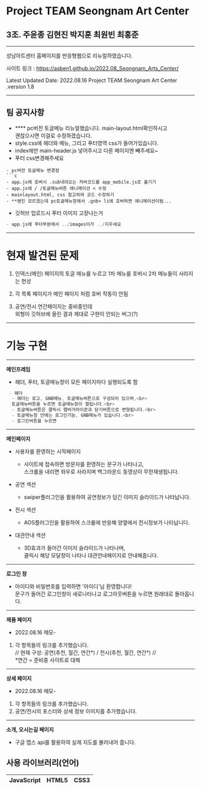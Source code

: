 # Project TEAM Seongnam Art Center

## 3조. 주윤종 김현진 박지훈 최원빈 최홍준

-----------------
성남아트센터 홈페이지를 반응형웹으로 리뉴얼하였습니다.

사이트 링크 : https://asben1.github.io/2022.08_Seongnam_Arts_Center/

Latest Updated Date: 2022.08.16
Project TEAM Seongnam Art Center .version 1.8

-----------------
## 팀 공지사항
- **** pc버전 토글메뉴 리뉴얼했습니다. main-layout.html확인하시고<br>
괜찮으시면 이걸로 수정하겠습니다.
- style.css에 헤더와 메뉴, 그리고 푸터영역 css가 들어가있습니다.
- index에만 main-header.js 넣어주시고 다른 페이지엔 빼주세요~
- 푸터 css변경해주세요
```
- pc버전 토글메뉴 변경점
```c
- app.js에 호버시 .sub내려오는 자바코드를 app_mobile.js로 옮기기
- app.js에 / /토글메뉴버튼 애니메이션 < 수정
- mainlayout.html, css 참고하여 코드 수정하기
- **왠진 모르겠는데 pc토글메뉴창에서 .gnb> li에 호버하면 애니메이션이됨...
```

- 깃허브 업로드시 푸터 이미지 고장나는거
```c
- app.js에 푸터부분에서 ../images이거 ../지우세요
```

-----------------
# 현재 발견된 문제
1. 인덱스(메인) 페이지의 토글 메뉴를 누르고
1차 메뉴를 호버시 2차 메뉴들이 사라지는 현상

2. 각 목록 페이지가 메인 페이지 처럼 호버 작동이 안됨

3. 공연/전시 연간페이지는 중비중인데<br>
외형이 깃허브에 올린 결과 제대로 구현이 안되는 버그(?)


-----------------
# 기능 구현

-----------------
**메인프레임**

* 헤더, 푸터, 토글메뉴창이 모든 페이지마다 실행되도록 함
```c
 - 헤더
  - 헤더는 로고, GNB메뉴, 토글메뉴버튼으로 구성되어 있으며,<br>
  토글메뉴버튼을 누르면 토글메뉴창이 열립니다.<br>
  - 토글메뉴버튼은 클릭시 햄버거아이콘과 닫기버튼으로 변형됩니다.<br>
  - 토글메뉴창 안에는 로그인기능, GNB메뉴가 있습니다.<br>
  - 로그인버튼을 누르면
```

------------------
**메인페이지**

* 사용자를 환영하는 시작페이지
  - 사이트에 접속하면 방문자를 환영하는 문구가 나타나고,<br>
  스크롤을 내리면 좌우로 사라지며 백그라운드 동영상이 무한재생됩니다.

* 공연 섹션
  - swiper플러그인을 활용하여 공연정보가 담긴 이미지 슬라이드가 나타납니다.

* 전시 섹션
  - AOS플러그인을 활용하여 스크롤에 반응해 양옆에서 전시정보가 나타납니다.

* 대관안내 섹션
  - 3D효과가 들어간 이미지 슬라이드가 나타나며,<br>
  클릭시 해당 모달창이 나타나 대관안내페이지로 안내해줍니다.

-------------------
**로그인 창**
 
- 아이디와 비밀번호를 입력하면 '아이디'님 환영합니다!<br>
문구가 들어간 로그인창이 새로나타나고 로그아웃버튼을 누르면 원래대로 돌아옵니다. 


------------------
**제품 페이지**

* 2022.08.16 메모-
1. 각 항목들의 링크를 추가했습니다.<br>
// 현재 구성: 공연(추천, 월간, 연간*) / 전시(추천, 월간, 연간*) // <br>
*연간 = 준비중 사이트로 대체

------------------
**상세 페이지**

* 2022.08.16 메모-
1. 각 항목들의 링크를 추가했습니다.<br>
2. 공연/전시의 포스터와 상세 정보 이미지를 추가했습니다.

------------------
**소개, 오시는길 페이지**

* 구글 맵스 api를 활용하여 실제 지도를 불러내어 줍니다.




## 사용 라이브러리(언어)
|JavaScript|HTML5|CSS3|
|---|---|---|
